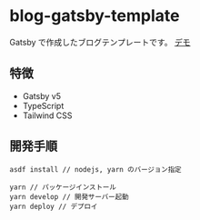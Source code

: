 # blog-gatsby-template

Gatsby で作成したブログテンプレートです。
[デモ](https://seelx3.github.io/blog-gatsby-template/)

## 特徴

- Gatsby v5
- TypeScript
- Tailwind CSS

## 開発手順

```
asdf install // nodejs, yarn のバージョン指定

yarn // パッケージインストール
yarn develop // 開発サーバー起動
yarn deploy // デプロイ
```

